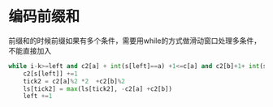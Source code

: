
# 编码前缀和

前缀和的时候前缀如果有多个条件，需要用while的方式做滑动窗口处理多条件，不能直接加入

```python
while i-k>=left and c2[a] + int(s[left]==a) +1<=c[a] and c2[b]+1+ int(s[left] ==b) <=c[b] :
    c2[s[left]] +=1
    tick2 = c2[a]%2 *2  +c2[b]%2
    ls[tick2] = max(ls[tick2], -c2[a] +c2[b])
    left +=1
```